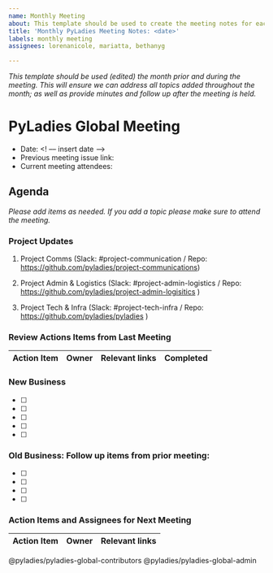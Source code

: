 ```yaml
---
name: Monthly Meeting
about: This template should be used to create the meeting notes for each month's meeting
title: 'Monthly PyLadies Meeting Notes: <date>'
labels: monthly meeting
assignees: lorenanicole, mariatta, bethanyg

---
```


_This template should be used (edited) the month prior and during the meeting. This will ensure we can address all topics added throughout the month; as well as provide minutes and follow up after the meeting is held._

# PyLadies Global Meeting

- Date: <! –– insert date ––>  
- Previous meeting issue link:
- Current meeting attendees:

## Agenda

_Please add items as needed. If you add a topic please make sure to attend the meeting._

### Project Updates
1. Project Comms (Slack: #project-communication / Repo: https://github.com/pyladies/project-communications)

2. Project Admin & Logistics (Slack: #project-admin-logistics / Repo: https://github.com/pyladies/project-admin-logisitics )

3. Project Tech & Infra (Slack: #project-tech-infra / Repo: https://github.com/pyladies/pyladies )

### Review Actions Items from Last Meeting

Action Item| Owner | Relevant links | Completed
| --| --| --| --|

### New Business

- [ ]
- [ ]
- [ ]
- [ ]
- [ ]

### Old Business: Follow up items from prior meeting:
  - [ ]
  - [ ]
  - [ ]
  - [ ]

### Action Items and Assignees for Next Meeting

Action Item| Owner | Relevant links | 
| --| --| --|

@pyladies/pyladies-global-contributors 
@pyladies/pyladies-global-admin 
